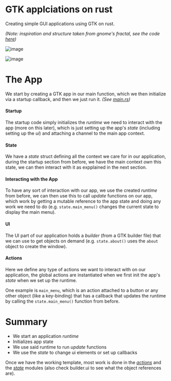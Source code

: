 # GTK applciations on rust

Creating simple GUI applications using GTK on rust.

_(Note: inspiration and structure taken from gnome's fractal, see the code [here](https://gitlab.gnome.org/GNOME/fractal/-/tree/master/fractal-gtk/src))_

![image](https://github.com/eduardvercaemer/using_gtk/assets/40474768/39e3c402-151d-4764-94ef-9bb940573f5c)

![image](https://github.com/eduardvercaemer/using_gtk/assets/40474768/85cb3990-c09d-4017-991c-0bd7c7646784)

# The App

We start by creating a GTK app in our main function, which we then
initialize via a startup callback, and then we just run it.
_(See [main.rs](./src/main.rs))_

#### Startup

The startup code simply initializes the _runtime_ we need to interact
with the app (more on this later), which is just setting up the app's
_state_ (including setting up the _ui_) and attaching a channel to the
main app context.

#### State

We have a _state_ struct defining all the context we care for in our
application, during the startup section from before, we have the main
context _own_ this state, we can then interact with it as expplained in
the next section.

#### Interacting with the App

To have any sort of interaction with our app, we use the created
_runtime_ from before, we can then use this to call _update_ functions
on our app, which work by getting a mutable reference to the app state
and doing any work we need to do (e.g. `state.main_menu()` changes the
current state to display the main menu).

#### UI

The UI part of our application holds a _builder_ (from a GTK builder
file) that we can use to get objects on demand (e.g. `state.about()`
uses the `about` object to create the window).

#### Actions

Here we define any type of actions we want to interact with on our
application, the global actions are instantiated when we first init
the app's _state_ when we set up the runtime.

One example is `main_menu`, which is an action attached to a button
or any other object (like a key-binding) that has a callback that
updates the runtime by calling the `state.main_menu()` function from
before.

# Summary

- We start an application _runtime_
- Initializes app state
- We use said runtime to run _update_ functions
- We use the _state_ to change ui elements or set up callbacks

Once we have the working template, most work is done
in the [_actions_](./src/actions/mod.rs) and the
[_state_](./src/state.mod.rs) modules (also check
builder.ui to see what the object references are).
